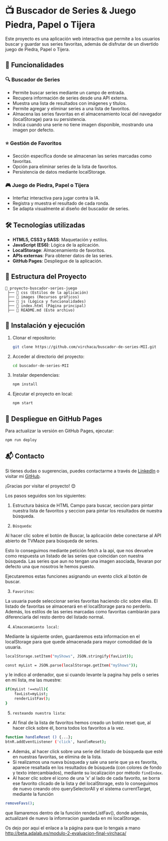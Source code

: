 # 📺 Buscador de Series & Juego Piedra, Papel o Tijera

Este proyecto es una aplicación web interactiva que permite a los usuarios buscar y guardar sus series favoritas, además de disfrutar de un divertido juego de Piedra, Papel o Tijera.

## 🚀 Funcionalidades

### 🔍 Buscador de Series
- Permite buscar series mediante un campo de entrada.
- Recupera información de series desde una API externa.
- Muestra una lista de resultados con imágenes y títulos.
- Permite agregar y eliminar series a una lista de favoritos.
- Almacena las series favoritas en el almacenamiento local del navegador (localStorage) para su persistencia.
- Indica cuando una serie no tiene imagen disponible, mostrando una imagen por defecto.

### ⭐ Gestión de Favoritos
- Sección específica donde se almacenan las series marcadas como favoritas.
- Opción para eliminar series de la lista de favoritos.
- Persistencia de datos mediante localStorage.

### 🎮 Juego de Piedra, Papel o Tijera
- Interfaz interactiva para jugar contra la IA.
- Registra y muestra el resultado de cada ronda.
- Se adapta visualmente al diseño del buscador de series.

## 🛠️ Tecnologías utilizadas
- **HTML5, CSS3 y SASS**: Maquetación y estilos.
- **JavaScript (ES6)**: Lógica de la aplicación.
- **LocalStorage**: Almacenamiento de favoritos.
- **APIs externas**: Para obtener datos de las series.
- **GitHub Pages**: Despliegue de la aplicación.

## 📂 Estructura del Proyecto
```
📁 proyecto-buscador-series-juego
 ├── 📂 css (Estilos de la aplicación)
 ├── 📂 images (Recursos gráficos)
 ├── 📂 js (Lógica y funcionalidades)
 ├── 📄 index.html (Página principal)
 ├── 📄 README.md (Este archivo)
```

## 📌 Instalación y ejecución
1. Clonar el repositorio:
   ```bash
   git clone https://github.com/virchaca/buscador-de-series-MII.git
   ```
2. Acceder al directorio del proyecto:
   ```bash
   cd buscador-de-series-MII
   ```
3. Instalar dependencias:
   ```bash
   npm install
   ```
4. Ejecutar el proyecto en local:
   ```bash
   npm start
   ```

## 🚀 Despliegue en GitHub Pages
Para actualizar la versión en GitHub Pages, ejecutar:
```bash
npm run deploy
```

## 📬 Contacto
Si tienes dudas o sugerencias, puedes contactarme a través de [LinkedIn](https://www.linkedin.com/in/virginia-alvarezperez/) o visitar mi [GitHub](https://github.com/virchaca).

¡Gracias por visitar el proyecto! 😊





Los pasos seguidos son los siguientes:

1. Estructura básica de HTML
Campo para buscar, seccion para pintar nuestra lista de favoritos y seccion para pintar los resultados de nuestra búsqueda.

2. `Búsqueda`:
   
Al hacer clic sobre el botón de Buscar, la aplicación debe conectarse al API abierto de TVMaze para
búsqueda de series. 

Esto lo conseguimos mediante petición fetch a la api, que nos devuelve como respuesta un listado de las series que coincidan con nuestra búsqueda.
Las series que aun no tengan una imagen asociada, llevaran por defecto una que nosotros le hemos puesto.

Ejecutaremos estas funciones asignando un evento click al botón de buscar.

3. `Favoritos`:
   
La usuaria puede seleccionar series favoritas haciendo clic sobre ellas. El listado de favoritas se almacenará en el localStorage para no perderlo. Además, los estilos de las series marcadas como favoritas cambiarán para diferenciarla del resto dentro del listado normal. 


4. `Almacenamiento local`:

Mediante la siguiente orden, guardaremos esta informacion en el localStorage para que quede almacenada para mayor comodidad de la usuaria.
```bash
localStorage.setItem("myShows", JSON.stringify(favList));

const myList = JSON.parse(localStorage.getItem("myShows"));
```
y le indico al ordenador, que si cuando levante la pagina hay pelis o series en mi lista, me las muestre:
```bash
if(myList !==null){
    favList=myList;
    renderListFav();
}
```

5. `resteando nuestra lista`: 

- Al final de la lista de favoritos hemos creado un botón reset que, al hacer click sobre él, borra todos los favoritos a la vez.
```bash
function handleReset () {...};
btnR.addEventListener ('click', handleReset);
```
- Además, al hacer click sobre una serie del listado de búsqueda que esté en nuestras favoritas, se elimina de la lista.
- Si realizamos una nueva búsqueda y sale una serie que ya es favorita, aparece resaltada en los resultados de búsqueda (con colores de fondo y texto intercambiados), mediante su localización por método ```findIndex```.
- Al hacer clic sobre el icono de una 'x' al lado de cada favorito, se borra ese favorito clicado de la lista y del localStorage, esto lo conseguimos de nuevo creando otro  querySelectorAll y el sistema currentTarget, mediante la función
```bash
removeFavs();
```
que llamaremos dentro de la función renderListFav(), donde además, actualizaré de nuevo la infomracion guardada en mi localStorage.

Os dejo por aqui el enlace a la página para que lo tengais a mano
http://beta.adalab.es/modulo-2-evaluacion-final-virchaca/

